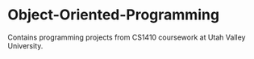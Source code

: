 # Object-Oriented-Programming

Contains programming projects from CS1410 coursework at Utah Valley University.
